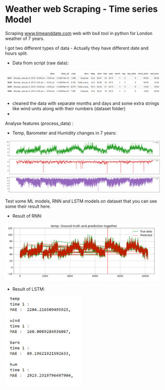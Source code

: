 # Weather web Scraping - Time series Model
Scraping www.timeanddate.com web with bs4 tool in python for London weather of 7 years.

I got two different types of data - Actually they have different date and hours split:

- Data from script (raw data):
<img src="/Pictures/Script.png" width="1200">

- cleaned the data with separate months and days and some extra strings like wind units along with their numbers (dataset folder)
- 
Analyse features (process_data) :
- Temp, Barometer and Humidity changes in 7 years: 
<img src="/Pictures/SevenYear.png" width="1200">

Test some ML models, RNN and LSTM models on dataset that you can see some their result here.
- Result of RNN:
<img src="/Pictures/RNN_result.png" width="500">

- Result of LSTM:
<img src="/Pictures/LSTM_result.png" width="250">

